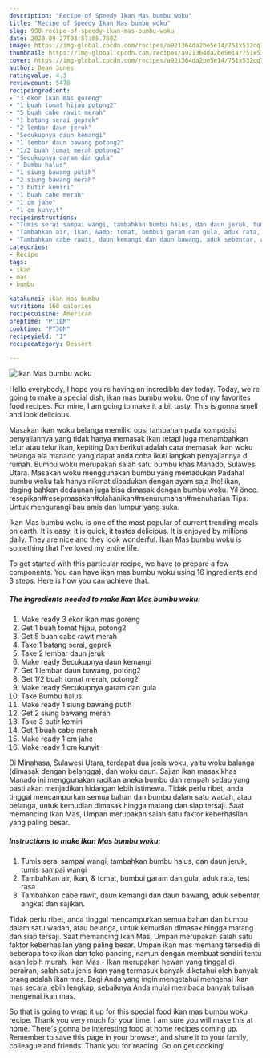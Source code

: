 ```yaml
---
description: "Recipe of Speedy Ikan Mas bumbu woku"
title: "Recipe of Speedy Ikan Mas bumbu woku"
slug: 990-recipe-of-speedy-ikan-mas-bumbu-woku
date: 2020-09-27T03:57:05.760Z
image: https://img-global.cpcdn.com/recipes/a921364da2be5e14/751x532cq70/ikan-mas-bumbu-woku-foto-resep-utama.jpg
thumbnail: https://img-global.cpcdn.com/recipes/a921364da2be5e14/751x532cq70/ikan-mas-bumbu-woku-foto-resep-utama.jpg
cover: https://img-global.cpcdn.com/recipes/a921364da2be5e14/751x532cq70/ikan-mas-bumbu-woku-foto-resep-utama.jpg
author: Dean Jones
ratingvalue: 4.3
reviewcount: 5478
recipeingredient:
- "3 ekor ikan mas goreng"
- "1 buah tomat hijau potong2"
- "5 buah cabe rawit merah"
- "1 batang serai geprek"
- "2 lembar daun jeruk"
- "Secukupnya daun kemangi"
- "1 lembar daun bawang potong2"
- "1/2 buah tomat merah potong2"
- "Secukupnya garam dan gula"
- " Bumbu halus"
- "1 siung bawang putih"
- "2 siung bawang merah"
- "3 butir kemiri"
- "1 buah cabe merah"
- "1 cm jahe"
- "1 cm kunyit"
recipeinstructions:
- "Tumis serai sampai wangi, tambahkan bumbu halus, dan daun jeruk, tumis sampai wangi"
- "Tambahkan air, ikan, &amp; tomat, bumbui garam dan gula, aduk rata, test rasa"
- "Tambahkan cabe rawit, daun kemangi dan daun bawang, aduk sebentar, angkat dan sajikan."
categories:
- Recipe
tags:
- ikan
- mas
- bumbu

katakunci: ikan mas bumbu 
nutrition: 160 calories
recipecuisine: American
preptime: "PT18M"
cooktime: "PT30M"
recipeyield: "1"
recipecategory: Dessert

---
```



![Ikan Mas bumbu woku](https://img-global.cpcdn.com/recipes/a921364da2be5e14/751x532cq70/ikan-mas-bumbu-woku-foto-resep-utama.jpg)

Hello everybody, I hope you're having an incredible day today. Today, we're going to make a special dish, ikan mas bumbu woku. One of my favorites food recipes. For mine, I am going to make it a bit tasty. This is gonna smell and look delicious.

Masakan ikan woku belanga memiliki opsi tambahan pada komposisi penyajiannya yang tidak hanya memasak ikan tetapi juga menambahkan telur atau telur ikan, kepiting Dan berikut adalah cara memasak ikan woku belanga ala manado yang dapat anda coba ikuti langkah penyajiannya di rumah. Bumbu woku merupakan salah satu bumbu khas Manado, Sulawesi Utara. Masakan woku menggunakan bumbu yang memadukan Padahal bumbu woku tak hanya nikmat dipadukan dengan ayam saja lho! ikan, daging bahkan dedaunan juga bisa dimasak dengan bumbu woku. Yıl önce. resepikan#resepmasakan#olahanikan#menurumahan#menuharian Tips: Untuk mengurangi bau amis dan lumpur yang suka.

Ikan Mas bumbu woku is one of the most popular of current trending meals on earth. It is easy, it is quick, it tastes delicious. It is enjoyed by millions daily. They are nice and they look wonderful. Ikan Mas bumbu woku is something that I've loved my entire life.


To get started with this particular recipe, we have to prepare a few components. You can have ikan mas bumbu woku using 16 ingredients and 3 steps. Here is how you can achieve that.

<!--inarticleads1-->

##### The ingredients needed to make Ikan Mas bumbu woku:

1. Make ready 3 ekor ikan mas goreng
1. Get 1 buah tomat hijau, potong2
1. Get 5 buah cabe rawit merah
1. Take 1 batang serai, geprek
1. Take 2 lembar daun jeruk
1. Make ready Secukupnya daun kemangi
1. Get 1 lembar daun bawang, potong2
1. Get 1/2 buah tomat merah, potong2
1. Make ready Secukupnya garam dan gula
1. Take  Bumbu halus:
1. Make ready 1 siung bawang putih
1. Get 2 siung bawang merah
1. Take 3 butir kemiri
1. Get 1 buah cabe merah
1. Make ready 1 cm jahe
1. Make ready 1 cm kunyit


Di Minahasa, Sulawesi Utara, terdapat dua jenis woku, yaitu woku balanga (dimasak dengan belangga), dan woku daun. Sajian ikan masak khas Manado ini menggunakan racikan aneka bumbu dan rempah sedap yang pasti akan menjadikan hidangan lebih istimewa. Tidak perlu ribet, anda tinggal mencampurkan semua bahan dan bumbu dalam satu wadah, atau belanga, untuk kemudian dimasak hingga matang dan siap tersaji. Saat memancing Ikan Mas, Umpan merupakan salah satu faktor keberhasilan yang paling besar. 

<!--inarticleads2-->

##### Instructions to make Ikan Mas bumbu woku:

1. Tumis serai sampai wangi, tambahkan bumbu halus, dan daun jeruk, tumis sampai wangi
1. Tambahkan air, ikan, &amp; tomat, bumbui garam dan gula, aduk rata, test rasa
1. Tambahkan cabe rawit, daun kemangi dan daun bawang, aduk sebentar, angkat dan sajikan.


Tidak perlu ribet, anda tinggal mencampurkan semua bahan dan bumbu dalam satu wadah, atau belanga, untuk kemudian dimasak hingga matang dan siap tersaji. Saat memancing Ikan Mas, Umpan merupakan salah satu faktor keberhasilan yang paling besar. Umpan ikan mas memang tersedia di beberapa toko ikan dan toko pancing, namun dengan membuat sendiri tentu akan lebih murah. Ikan Mas - Ikan merupakan hewan yang tinggal di perairan, salah satu jenis ikan yang termasuk banyak diketahui oleh banyak orang adalah ikan mas. Bagi Anda yang ingin mengetahui mengenai ikan mas secara lebih lengkap, sebaiknya Anda mulai membaca banyak tulisan mengenai ikan mas. 

So that is going to wrap it up for this special food ikan mas bumbu woku recipe. Thank you very much for your time. I am sure you will make this at home. There's gonna be interesting food at home recipes coming up. Remember to save this page in your browser, and share it to your family, colleague and friends. Thank you for reading. Go on get cooking!

